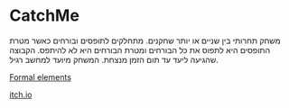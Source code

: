 # CatchMe

משחק תחרותי בין שניים או יותר שחקנים. מתחלקים לתופסים ובורחים כאשר מטרת התופסים היא לתפוס את כל הבורחים ומטרת הבורחים היא לא להיתפס. הקבוצה שהגיעה ליעד עד תום הזמן מנצחת. המשחק מיועד למחשב רגיל.

[Formal elements](formal-elements.md)

[itch.io](https://parkpulse.itch.io/chach)
